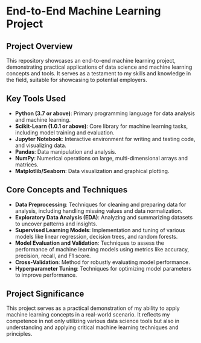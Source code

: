 
# End-to-End Machine Learning Project

## Project Overview
This repository showcases an end-to-end machine learning project, demonstrating practical applications of data science and machine learning concepts and tools. It serves as a testament to my skills and knowledge in the field, suitable for showcasing to potential employers.

## Key Tools Used
- **Python (3.7 or above)**: Primary programming language for data analysis and machine learning.
- **Scikit-Learn (1.0.1 or above)**: Core library for machine learning tasks, including model training and evaluation.
- **Jupyter Notebook**: Interactive environment for writing and testing code, and visualizing data.
- **Pandas**: Data manipulation and analysis.
- **NumPy**: Numerical operations on large, multi-dimensional arrays and matrices.
- **Matplotlib/Seaborn**: Data visualization and graphical plotting.

## Core Concepts and Techniques
- **Data Preprocessing**: Techniques for cleaning and preparing data for analysis, including handling missing values and data normalization.
- **Exploratory Data Analysis (EDA)**: Analyzing and summarizing datasets to uncover patterns and insights.
- **Supervised Learning Models**: Implementation and tuning of various models like linear regression, decision trees, and random forests.
- **Model Evaluation and Validation**: Techniques to assess the performance of machine learning models using metrics like accuracy, precision, recall, and F1 score.
- **Cross-Validation**: Method for robustly evaluating model performance.
- **Hyperparameter Tuning**: Techniques for optimizing model parameters to improve performance.

## Project Significance
This project serves as a practical demonstration of my ability to apply machine learning concepts in a real-world scenario. It reflects my competence in not only utilizing various data science tools but also in understanding and applying critical machine learning techniques and principles.
